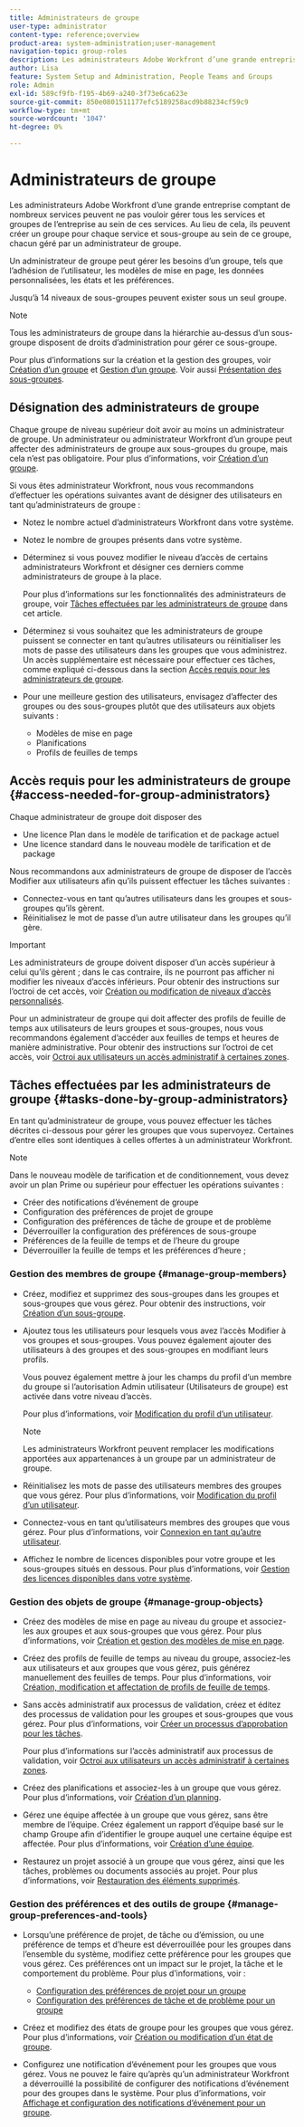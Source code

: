 ```yaml
---
title: Administrateurs de groupe
user-type: administrator
content-type: reference;overview
product-area: system-administration;user-management
navigation-topic: group-roles
description: Les administrateurs Adobe Workfront d’une grande entreprise comptant de nombreux services peuvent ne pas vouloir gérer tous les services et groupes de l’entreprise au sein de ces services. Au lieu de cela, ils peuvent créer un groupe pour chaque service et sous-groupe au sein de ce groupe, chacun géré par un administrateur de groupe.
author: Lisa
feature: System Setup and Administration, People Teams and Groups
role: Admin
exl-id: 589cf9fb-f195-4b69-a240-3f73e6ca623e
source-git-commit: 850e0801511177efc5189258acd9b88234cf59c9
workflow-type: tm+mt
source-wordcount: '1047'
ht-degree: 0%

---
```


# Administrateurs de groupe

<!-- Audited: 12/2023 -->

Les administrateurs Adobe Workfront d’une grande entreprise comptant de nombreux services peuvent ne pas vouloir gérer tous les services et groupes de l’entreprise au sein de ces services. Au lieu de cela, ils peuvent créer un groupe pour chaque service et sous-groupe au sein de ce groupe, chacun géré par un administrateur de groupe.

Un administrateur de groupe peut gérer les besoins d’un groupe, tels que l’adhésion de l’utilisateur, les modèles de mise en page, les données personnalisées, les états et les préférences.

Jusqu’à 14 niveaux de sous-groupes peuvent exister sous un seul groupe.

>[!NOTE]
>
>Tous les administrateurs de groupe dans la hiérarchie au-dessus d’un sous-groupe disposent de droits d’administration pour gérer ce sous-groupe.

Pour plus d’informations sur la création et la gestion des groupes, voir [Création d’un groupe](../../../administration-and-setup/manage-groups/create-and-manage-groups/create-a-group.md) et [Gestion d’un groupe](../../../administration-and-setup/manage-groups/create-and-manage-groups/manage-a-group.md). Voir aussi [Présentation des sous-groupes](../../../administration-and-setup/manage-groups/groups-overview/subgroups.md).

## Désignation des administrateurs de groupe

Chaque groupe de niveau supérieur doit avoir au moins un administrateur de groupe. Un administrateur ou administrateur Workfront d’un groupe peut affecter des administrateurs de groupe aux sous-groupes du groupe, mais cela n’est pas obligatoire. Pour plus d’informations, voir [Création d’un groupe](../../../administration-and-setup/manage-groups/create-and-manage-groups/create-a-group.md).

Si vous êtes administrateur Workfront, nous vous recommandons d’effectuer les opérations suivantes avant de désigner des utilisateurs en tant qu’administrateurs de groupe :

* Notez le nombre actuel d’administrateurs Workfront dans votre système.
* Notez le nombre de groupes présents dans votre système.
* Déterminez si vous pouvez modifier le niveau d’accès de certains administrateurs Workfront et désigner ces derniers comme administrateurs de groupe à la place.

  Pour plus d’informations sur les fonctionnalités des administrateurs de groupe, voir [Tâches effectuées par les administrateurs de groupe](#tasks-done-by-group-administrators) dans cet article.

* Déterminez si vous souhaitez que les administrateurs de groupe puissent se connecter en tant qu’autres utilisateurs ou réinitialiser les mots de passe des utilisateurs dans les groupes que vous administrez. Un accès supplémentaire est nécessaire pour effectuer ces tâches, comme expliqué ci-dessous dans la section [Accès requis pour les administrateurs de groupe](#access-needed-for-group-administrators).
* Pour une meilleure gestion des utilisateurs, envisagez d’affecter des groupes ou des sous-groupes plutôt que des utilisateurs aux objets suivants :

   * Modèles de mise en page
   * Planifications
   * Profils de feuilles de temps

## Accès requis pour les administrateurs de groupe {#access-needed-for-group-administrators}

Chaque administrateur de groupe doit disposer des

* Une licence Plan dans le modèle de tarification et de package actuel
* Une licence standard dans le nouveau modèle de tarification et de package

Nous recommandons aux administrateurs de groupe de disposer de l’accès Modifier aux utilisateurs afin qu’ils puissent effectuer les tâches suivantes :

* Connectez-vous en tant qu’autres utilisateurs dans les groupes et sous-groupes qu’ils gèrent.
* Réinitialisez le mot de passe d’un autre utilisateur dans les groupes qu’il gère.

>[!IMPORTANT]
>
>Les administrateurs de groupe doivent disposer d’un accès supérieur à celui qu’ils gèrent ; dans le cas contraire, ils ne pourront pas afficher ni modifier les niveaux d’accès inférieurs.
>Pour obtenir des instructions sur l’octroi de cet accès, voir [Création ou modification de niveaux d’accès personnalisés](../../../administration-and-setup/add-users/configure-and-grant-access/create-modify-access-levels.md).

Pour un administrateur de groupe qui doit affecter des profils de feuille de temps aux utilisateurs de leurs groupes et sous-groupes, nous vous recommandons également d’accéder aux feuilles de temps et heures de manière administrative. Pour obtenir des instructions sur l’octroi de cet accès, voir [Octroi aux utilisateurs un accès administratif à certaines zones](../../../administration-and-setup/add-users/configure-and-grant-access/grant-users-admin-access-certain-areas.md).

## Tâches effectuées par les administrateurs de groupe {#tasks-done-by-group-administrators}

En tant qu’administrateur de groupe, vous pouvez effectuer les tâches décrites ci-dessous pour gérer les groupes que vous supervoyez. Certaines d’entre elles sont identiques à celles offertes à un administrateur Workfront.

>[!NOTE]
>
>Dans le nouveau modèle de tarification et de conditionnement, vous devez avoir un plan Prime ou supérieur pour effectuer les opérations suivantes :
>
> * Créer des notifications d’événement de groupe
> * Configuration des préférences de projet de groupe
> * Configuration des préférences de tâche de groupe et de problème
> * Déverrouiller la configuration des préférences de sous-groupe
> * Préférences de la feuille de temps et de l’heure du groupe
> * Déverrouiller la feuille de temps et les préférences d’heure ;

### Gestion des membres de groupe {#manage-group-members}

* Créez, modifiez et supprimez des sous-groupes dans les groupes et sous-groupes que vous gérez. Pour obtenir des instructions, voir [Création d’un sous-groupe](../../../administration-and-setup/manage-groups/create-and-manage-subgroups/create-a-subgroup.md).
* Ajoutez tous les utilisateurs pour lesquels vous avez l’accès Modifier à vos groupes et sous-groupes. Vous pouvez également ajouter des utilisateurs à des groupes et des sous-groupes en modifiant leurs profils.

  Vous pouvez également mettre à jour les champs du profil d’un membre du groupe si l’autorisation Admin utilisateur (Utilisateurs de groupe) est activée dans votre niveau d’accès.

  Pour plus d’informations, voir [Modification du profil d’un utilisateur](../../../administration-and-setup/add-users/create-and-manage-users/edit-a-users-profile.md).

  >[!NOTE]
  >
  >Les administrateurs Workfront peuvent remplacer les modifications apportées aux appartenances à un groupe par un administrateur de groupe.

* Réinitialisez les mots de passe des utilisateurs membres des groupes que vous gérez. Pour plus d’informations, voir [Modification du profil d’un utilisateur](../../../administration-and-setup/add-users/create-and-manage-users/edit-a-users-profile.md).
* Connectez-vous en tant qu’utilisateurs membres des groupes que vous gérez. Pour plus d’informations, voir [Connexion en tant qu’autre utilisateur](../../../administration-and-setup/add-users/create-and-manage-users/log-in-as-another-user.md).
* Affichez le nombre de licences disponibles pour votre groupe et les sous-groupes situés en dessous. Pour plus d’informations, voir [Gestion des licences disponibles dans votre système](../../../administration-and-setup/get-started-wf-administration/manage-available-licenses-in-your-system.md).

### Gestion des objets de groupe {#manage-group-objects}

* Créez des modèles de mise en page au niveau du groupe et associez-les aux groupes et aux sous-groupes que vous gérez. Pour plus d’informations, voir [Création et gestion des modèles de mise en page](../../../administration-and-setup/customize-workfront/use-layout-templates/create-and-manage-layout-templates.md).
* Créez des profils de feuille de temps au niveau du groupe, associez-les aux utilisateurs et aux groupes que vous gérez, puis générez manuellement des feuilles de temps. Pour plus d’informations, voir [Création, modification et affectation de profils de feuille de temps](../../../timesheets/create-and-manage-timesheets/create-timesheet-profiles.md).
* Sans accès administratif aux processus de validation, créez et éditez des processus de validation pour les groupes et sous-groupes que vous gérez. Pour plus d’informations, voir [Créer un processus d’approbation pour les tâches](../../../administration-and-setup/customize-workfront/configure-approval-milestone-processes/create-approval-processes.md).

  Pour plus d’informations sur l’accès administratif aux processus de validation, voir [Octroi aux utilisateurs un accès administratif à certaines zones](../../../administration-and-setup/add-users/configure-and-grant-access/grant-users-admin-access-certain-areas.md).

* Créez des planifications et associez-les à un groupe que vous gérez. Pour plus d’informations, voir [Création d’un planning](../../../administration-and-setup/set-up-workfront/configure-timesheets-schedules/create-schedules.md).
* Gérez une équipe affectée à un groupe que vous gérez, sans être membre de l’équipe. Créez également un rapport d’équipe basé sur le champ Groupe afin d’identifier le groupe auquel une certaine équipe est affectée. Pour plus d’informations, voir [Création d’une équipe](../../../people-teams-and-groups/create-and-manage-teams/create-a-team.md).
* Restaurez un projet associé à un groupe que vous gérez, ainsi que les tâches, problèmes ou documents associés au projet. Pour plus d’informations, voir [Restauration des éléments supprimés](../../../administration-and-setup/manage-workfront/manage-deleted-items/restore-deleted-items.md).

### Gestion des préférences et des outils de groupe {#manage-group-preferences-and-tools}

* Lorsqu’une préférence de projet, de tâche ou d’émission, ou une préférence de temps et d’heure est déverrouillée pour les groupes dans l’ensemble du système, modifiez cette préférence pour les groupes que vous gérez. Ces préférences ont un impact sur le projet, la tâche et le comportement du problème. Pour plus d’informations, voir :

   * [Configuration des préférences de projet pour un groupe](../../../administration-and-setup/manage-groups/create-and-manage-groups/configure-project-preferences-group.md)
   * [Configuration des préférences de tâche et de problème pour un groupe](../../../administration-and-setup/manage-groups/create-and-manage-groups/configure-task-issue-preferences-group.md)

* Créez et modifiez des états de groupe pour les groupes que vous gérez. Pour plus d’informations, voir [Création ou modification d’un état de groupe](../../../administration-and-setup/manage-groups/manage-group-statuses/create-or-edit-a-group-status.md).
* Configurez une notification d’événement pour les groupes que vous gérez. Vous ne pouvez le faire qu’après qu’un administrateur Workfront a déverrouillé la possibilité de configurer des notifications d’événement pour des groupes dans le système. Pour plus d’informations, voir [Affichage et configuration des notifications d’événement pour un groupe](../../../administration-and-setup/manage-groups/create-and-manage-groups/view-and-configure-event-notifications-group.md).
